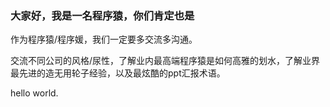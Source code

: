 ### 大家好，我是一名程序猿，你们肯定也是
作为程序猿/程序媛，我们一定要多交流多沟通。

交流不同公司的风格/尿性，了解业内最高端程序猿是如何高雅的划水，了解业界最先进的造无用轮子经验，以及最炫酷的ppt汇报术语。

hello world.

